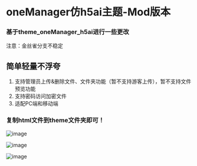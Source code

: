 # oneManager仿h5ai主题-Mod版本
### 基于theme_oneManager_h5ai进行一些更改
注意：金丝雀分支不稳定
## 简单轻量不浮夸

1. 支持管理员上传&删除文件、文件夹功能（暂不支持游客上传），暂不支持文件预览功能
2. 支持密码访问加密文件
3. 适配PC端和移动端

### 复制html文件到theme文件夹即可！ ###

![image](https://s3.ax1x.com/2020/11/25/DUgEXq.png)

![image](https://s3.ax1x.com/2020/11/25/DUgk1s.png)

![image](https://s3.ax1x.com/2020/11/25/DUgAcn.png)


